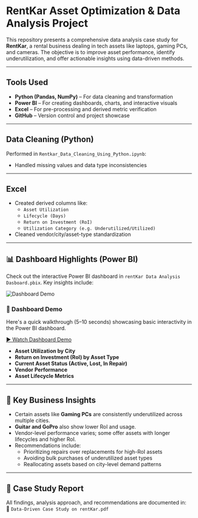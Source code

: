 # RentKar Asset Optimization & Data Analysis Project

This repository presents a comprehensive data analysis case study for **RentKar**, a rental business dealing in tech assets like laptops, gaming PCs, and cameras. The objective is to improve asset performance, identify underutilization, and offer actionable insights using data-driven methods.

---
## Tools Used

- **Python (Pandas, NumPy)** – For data cleaning and transformation  
- **Power BI** – For creating dashboards, charts, and interactive visuals  
- **Excel** – For pre-processing and derived metric verification  
- **GitHub** – Version control and project showcase

---
## Data Cleaning (Python)

Performed in `Rentkar_Data_Cleaning_Using_Python.ipynb`:

- Handled missing values and data type inconsistencies

---
## Excel
- Created derived columns like:
  - `Asset Utilization`
  - `Lifecycle (Days)`
  - `Return on Investment (RoI)`
  - `Utilization Category (e.g. Underutilized/Utilized)`
- Cleaned vendor/city/asset-type standardization

---
## 📊 Dashboard Highlights (Power BI)

Check out the interactive Power BI dashboard in `rentKar Data Analysis Dasboard.pbix`. Key insights include:

![Dashboard Demo](dashboard.png)

### 🎥 Dashboard Demo

Here's a quick walkthrough (5–10 seconds) showcasing basic interactivity in the Power BI dashboard.

[▶ Watch Dashboard Demo](https://drive.google.com/file/d/1xno-AIrF_BWwyrqjeMBRFvDCJYXSx-ss/view?usp=sharing)

- **Asset Utilization by City**
- **Return on Investment (RoI) by Asset Type**
- **Current Asset Status (Active, Lost, In Repair)**
- **Vendor Performance**
- **Asset Lifecycle Metrics**

---

## 📌 Key Business Insights

- Certain assets like **Gaming PCs** are consistently underutilized across multiple cities.
- **Guitar and GoPro** also show lower RoI and usage.
- Vendor-level performance varies; some offer assets with longer lifecycles and higher RoI.
- Recommendations include:
  - Prioritizing repairs over replacements for high-RoI assets
  - Avoiding bulk purchases of underutilized asset types
  - Reallocating assets based on city-level demand patterns

---

## 📎 Case Study Report

All findings, analysis approach, and recommendations are documented in:  
📄 `Data-Driven Case Study on rentKar.pdf`
